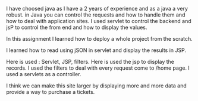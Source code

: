 I have choosed java as I have a 2 years of experience and as a java a very robust.
in Java you can control the requests and how to handle them and how to deal with application sites.
I used servlet to control the backend and jsP to control the from end and how to display the values.

In this assignment I learned how to deploy a whole project from the scratch.

I learned how to read using jSON in servlet and display the results in JSP.

Here is used :
Servlet, JSP, filters.
Here is used the jsp to display the records.
I used the filters to deal with every request come to /home page.
I used a servlets as a controller.

I think we can make this site larger by displaying more and more data and provide a way to purchase a tickets.

